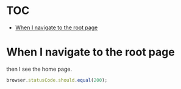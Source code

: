 # TOC
   - [When I navigate to the root page](#when-i-navigate-to-the-root-page)
<a name=""></a>
 
<a name="when-i-navigate-to-the-root-page"></a>
# When I navigate to the root page
then I see the home page.

```js
browser.statusCode.should.equal(200);
```

